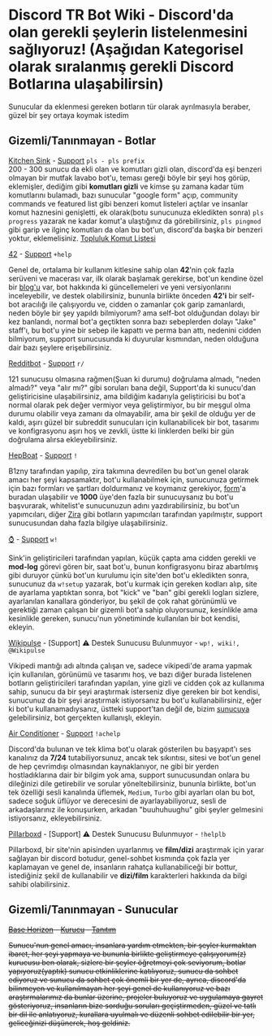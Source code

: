 # Discord TR Bot Wiki - Discord'da olan gerekli şeylerin listelenmesini sağlıyoruz! (Aşağıdan Kategorisel olarak sıralanmış gerekli Discord Botlarına ulaşabilirsin)
Sunucular da eklenmesi gereken botların tür olarak ayrılmasıyla beraber, güzel bir şey ortaya koymak istedim

## Gizemli/Tanınmayan - Botlar

[Kitchen Sink](https://discord.com/oauth2/authorize?client_id=236726289665490944&scope=bot) - [Support](https://discord.gg/m2VkfaFAYj)   `pls - pls prefix`                                            
200 - 300 sunucu da ekli olan ve komutları gizli olan, discord'da eşi benzeri olmayan bir mutfak lavabo bot'u, teması gereği böyle bir şeyi hoş görüp, eklemişler, dediğim gibi __komutları gizli__ ve kimse şu zamana kadar tüm komutlarını bulamadı, bazı sunucular "google form" açıp, community commands ve featured list gibi benzeri komut listeleri açtılar ve insanlar komut haznesini genişletti, ek olarak(botu sunucunuza ekledikten sonra) `pls progress` yazarak ne kadar komut'a ulaştığınız da görebilirsiniz, `pls pingmod` gibi garip ve ilginç komutları da olan bu bot'un, discord'da başka bir benzeri yoktur, eklemelisiniz. [Topluluk Komut Listesi](https://docs.google.com/document/d/1NOwcwYn5uqcETbojVleyu80adNxuclUj0TTSWWLbOfs/edit#heading=h.mksknmwmz3te)

[42](http://42.rockett.space/join) - [Support](https://discord.com/invite/mcfU4Qtr)   `+help`  

Genel de, ortalama bir kullanım kitlesine sahip olan __42__'nin çok fazla serüveni ve macerası var, ilk olarak başlamak gerekirse, bot'un kendine özel bir [blog'u](https://42.rockett.space/) var, bot hakkında ki güncellemeleri ve yeni versiyonlarını inceleyebilir, ve destek olabilirsiniz, bununla birlikte önceden __42'i__ bir self-bot aracılığı ile çalışıyordu ve, cidden o zamanlar çok garip zamanlardı, neden böyle bir şey yapıldı bilmiyorum? ama self-bot olduğundan dolayı bir kez banlandı, normal bot'a geçtikten sonra bazı sebeplerden dolayı "Jake" staff'ı, bu bot'u yine bir sebep ile kapattı ve perma ban attı, nedenini cidden bilmiyorum, support sunucusunda ki duyurular kısmından, neden olduğuna dair bazı şeylere erişebilirsiniz.

[Redditbot](https://discord.com/oauth2/authorize?client_id=173203149203439616&scope=bot) - [Support](https://discord.com/invite/mcfU4Qtr)   `r/`

121 sunucusu olmasına rağmen(Şuan ki durumu) doğrulama almadı, "neden almadı?" veya "alır mı?" gibi soruları bana değil,  Support'da ki sunucu'dan geliştiricisine ulaşabilirsiniz, ama bildiğim kadarıyla geliştiricisi bu bot'a normal olarak pek değer vermiyor veya geliştirmiyor, bu bir meşgul olma durumu olabilir veya zamanı da olmayabilir, ama bir şekil de olduğu yer de kaldı, aşırı güzel bir subreddit sunucuları için kullanabilicek bir bot, tasarımı ve konfigrasyonu aşırı hoş ve zevkli, üstte ki linklerden belki bir gün doğrulama alırsa ekleyebilirsiniz.

[HepBoat](https://discord.com/oauth2/authorize?client_id=520047158104424488&scope=bot&permissions=8) - [Support](https://zira.ovh/support)   `!`

B1zny tarafından yapılıp, zira takımına devredilen bu bot'un genel olarak amacı her şeyi kapsamaktır, bot'u kullanabilmek için, sunucunuza getirmek için bazı formları ve şartları doldurmanız ve koymanız gerekiyor, [form](https://hep.gg/form-hbwhitelist/)'a buradan ulaşabilir ve **1000** üye'den fazla bir sunucuysanız bu bot'u başvurarak, whitelist'e sunucunuzun adını yazdırabilirsiniz, bu bot'un yapımcıları, diğer [Zira](https://zira.ovh/invite) gibi botların yapımcıları tarafından yapılmıştır, support sunucusundan daha fazla bilgiye ulaşabilirsiniz.

[⌚](https://sink.discord.bot/%E2%8C%9A) - [Support](https://discord.gg/m2VkfaFAYj)   `w!`

Sink'in geliştiricileri tarafından yapılan, küçük çapta ama cidden gerekli ve **mod-log** görevi gören bir, saat bot'u, bunun konfigrasyonu biraz abartılmış gibi duruyor çünkü bot'un kurulumu için site'den bot'u ekledikten sonra, sunucunuz da `w!setup` yazarak, bot'u kurmak için gereken kodları alıp, site de ayarlama yaptıktan sonra, bot "kick" ve "ban" gibi gerekli logları sizlere, ayarlanılan kanallara gönderiyor, bu şekil de çok rahat görünümlü ve gerektiği zaman çalışan bir gizemli bot'a sahip oluyorsunuz, kesinlikle ama kesinlikle gereken, sunucu'nun yönetiminde kullanılan bir bot kendisi, ekleyin. 

[Wikipulse](https://discordapp.com/oauth2/authorize?client_id=242191257202458624&scope=bot) - [Support] ⚠️ Destek Sunucusu Bulunmuyor - `wp!, wiki!, @Wikipulse`

Vikipedi mantığı adı altında çalışan ve, sadece vikipedi'de arama yapmak için kullanılan, görünümü ve tasarımı hoş, ve bazı diğer burada listelenen botların geliştiricileri tarafından yapılan, yine gizli ve cidden çok az kullanıma sahip, sunucu da bir şeyi araştırmak isterseniz diye gereken bir bot kendisi, sunucunuz da bir şeyi araştırmak istiyorsanız bu bot'u kullanabilirsiniz, eğer ki bot'u kullanamadıysanız, üstteki support'tan değil de, bizim [sunucuya](https://discord.gg/hgh7qgZ) gelebilirsiniz, bot gerçekten kullanışlı, ekleyin.

[Air Conditioner](https://discord.com/oauth2/authorize?client_id=735857612293275690&scope=bot&permissions=36818176) - [Support](https://discord.com/invite/8ZqctVY) `!achelp`

Discord'da bulunan ve tek klima bot'u olarak gösterilen bu başyapıt'ı ses kanalınız da __7/24__ tutabiliyorsunuz, ancak tek sıkıntısı, sitesi ve bot'un genel de hep çevrimdışı olmasından kaynaklanıyor, ne gibi bir yerden hostladıklarına dair bir bilgim yok ama, support sunucusundan onlara bu dileğinizi dile getirebilir ve sorular yöneltebilirsiniz, bununla birlikte, bot'un tek özelliği sesli kanalında üflemek, `Medium`, `Turbo` gibi ayarları olan bu bot, sadece soğuk üflüyor ve derecesini de ayarlayabiliyoruz, sesli de arkadaşlarınız ile konuşurken, arkadan "buuhuhuughu" gibi şeyler gelmesini istiyorsanız, ekleyebilirsiniz.

[Pillarboxd](https://discord.com/api/oauth2/authorize?client_id=581122842436042752&permissions=92160&scope=bot) - [Support] ⚠️ Destek Sunucusu Bulunmuyor - `!helplb`

Pillarboxd, bir site'nin apisinden uyarlanmış ve __film/dizi__ araştırmak için yarar sağlayan bir discord botudur, genel-sohbet kısmında çok fazla yer kaplamayan ve genel de, insanların rahatça kullanabiliceği bir bottur, istediğiniz şekil de kullanabilir ve __dizi/film__ karakterleri hakkında da bilgi sahibi olabilirsiniz.

## Gizemli/Tanınmayan - Sunucular

~~[Base Horizon](https://discord.gg/hgh7qgZ) - [Kurucu](https://discord.com/users/591567129594036225) - [Tanıtım](https://i.imgur.com/ixlvjLl.png)~~

~~Sunucu'nun genel amacı, insanlara yardım etmekten, bir şeyler kurmaktan ibaret, her şeyi yapmaya ve bununla birlikte geliştirmeye çalışıyorum(z) kurucusu ben olarak, sizlere bir şeyler öğretmeyi çok seviyorum, botlar yapıyoruz(yaptık) sunucu etkinliklerine katılıyoruz, sunucu da sohbet ediyoruz ve sunucu da sohbet çok önemli bir yer de, ayrıca, discord'da bilinmeyen ve kullanılmayan her şeyi genel de kullanıyoruz ve bazı araştırmalarımız da bunlar üzerine, projeler buluyoruz ve uygulamaya gayret gösteriyoruz, insanların bize sorduğu soruları geçiştirmeden, güzel ve tatlı bir dil ile anlatıyoruz, kurallara uyulmalı ve düzenli sohbet edilebilir bir yer, geliceğinizi düşünerek, hoş geldiniz.~~
